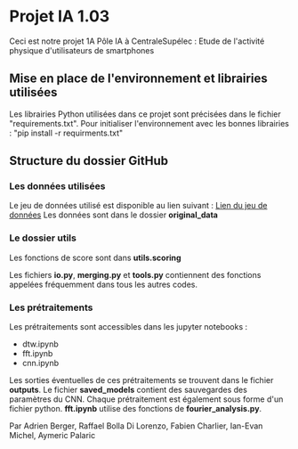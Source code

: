 # Projet IA 1.03

Ceci est notre projet 1A Pôle IA à CentraleSupélec : Etude de l'activité physique d'utilisateurs de smartphones

## Mise en place de l'environnement et librairies utilisées

Les librairies Python utilisées dans ce projet sont précisées dans le fichier "requirements.txt". 
Pour initialiser l'environnement avec les bonnes librairies : "pip install -r requirments.txt"

## Structure du dossier GitHub

### Les données utilisées

Le jeu de données utilisé est disponible au lien suivant :
[Lien du jeu de données](https://archive.ics.uci.edu/ml/datasets/human+activity+recognition+using+smartphones)
Les données sont dans le dossier **original_data**

### Le dossier utils

Les fonctions de score sont dans **utils.scoring**

Les fichiers **io.py**, **merging.py** et **tools.py** contiennent des fonctions appelées fréquemment dans tous les autres codes.

### Les prétraitements

Les prétraitements sont accessibles dans les jupyter notebooks :
* dtw.ipynb
* fft.ipynb
* cnn.ipynb

Les sorties éventuelles de ces prétraitements se trouvent dans le fichier **outputs**. Le fichier **saved_models** contient des sauvegardes des paramètres du CNN.
Chaque prétraitement est également sous forme d'un fichier python. **fft.ipynb** utilise des fonctions de **fourier_analysis.py**.

Par Adrien Berger, Raffael Bolla Di Lorenzo, Fabien Charlier, Ian-Evan Michel, Aymeric Palaric